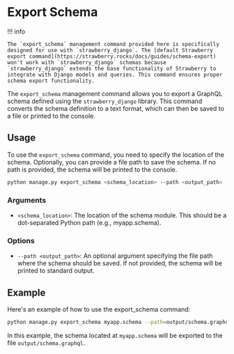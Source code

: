 # Export Schema

!!! info

    The `export_schema` management command provided here is specifically designed for use with `strawberry_django`. The [default Strawberry export command](https://strawberry.rocks/docs/guides/schema-export) won't work with `strawberry_django` schemas because `strawberry_django` extends the base functionality of Strawberry to integrate with Django models and queries. This command ensures proper schema export functionality.

The `export_schema` management command allows you to export a GraphQL schema defined using the `strawberry_django` library. This command converts the schema definition to a text format, which can then be saved to a file or printed to the console.

## Usage

To use the `export_schema` command, you need to specify the location of the schema. Optionally, you can provide a file path to save the schema. If no path is provided, the schema will be printed to the console.

```sh
python manage.py export_schema <schema_location> --path <output_path>
```

### Arguments

- `<schema_location>`: The location of the schema module. This should be a dot-separated Python path (e.g., myapp.schema).

### Options

- `--path <output_path>`: An optional argument specifying the file path where the schema should be saved. If not provided, the schema will be printed to standard output.

## Example

Here's an example of how to use the export_schema command:

```sh
python manage.py export_schema myapp.schema --path=output/schema.graphql
```

In this example, the schema located at `myapp.schema` will be exported to the file `output/schema.graphql`.
